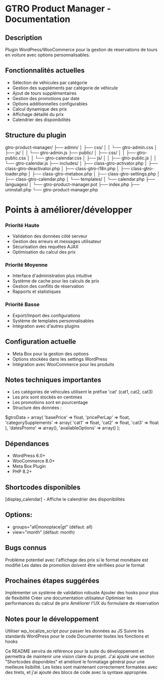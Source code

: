 # GTRO Product Manager - Documentation

## Description

Plugin WordPress/WooCommerce pour la gestion de réservations de tours en voiture avec options personnalisables.

## Fonctionnalités actuelles

-   Sélection de véhicules par catégorie
-   Gestion des suppléments par catégorie de véhicule
-   Ajout de tours supplémentaires
-   Gestion des promotions par date
-   Options additionnelles configurables
-   Calcul dynamique des prix
-   Affichage détaillé du prix
-   Calendrier des disponibilités

## Structure du plugin

gtro-product-manager/ ├── admin/ │ ├── css/ │ │ └── gtro-admin.css │ ├── js/ │ │ └── gtro-admin.js ├── public/ │ ├── css/ │ │ ├── gtro-public.css │ │ └── gtro-calendar.css │ ├── js/ │ │ ├── gtro-public.js │ │ └── gtro-calendar.js ├── includes/ │ ├── class-gtro-activator.php │ ├── class-gtro-deactivator.php │ ├── class-gtro-i18n.php │ ├── class-gtro-loader.php │ ├── class-gtro-metabox.php │ ├── class-gtro-settings.php │ ├── class-gtro-calendar.php │ └── templates/ │ └── calendar.php ├── languages/ │ └── gtro-product-manager.pot ├── index.php ├── uninstall.php └── gtro-product-manager.php

# Points à améliorer/développer

### Priorité Haute

-   Validation des données côté serveur
-   Gestion des erreurs et messages utilisateur
-   Sécurisation des requêtes AJAX
-   Optimisation du calcul des prix

### Priorité Moyenne

-   Interface d'administration plus intuitive
-   Système de cache pour les calculs de prix
-   Gestion des conflits de réservation
-   Rapports et statistiques

### Priorité Basse

-   Export/Import des configurations
-   Système de templates personnalisables
-   Intégration avec d'autres plugins

## Configuration actuelle

-   Meta Box pour la gestion des options
-   Options stockées dans les settings WordPress
-   Intégration avec WooCommerce pour les produits

## Notes techniques importantes

-   Les catégories de véhicules utilisent le préfixe 'cat' (cat1, cat2, cat3)
-   Les prix sont stockés en centimes
-   Les promotions sont en pourcentage
-   Structure des données :

$gtroData = array(
'basePrice' => float,
'pricePerLap' => float,
'categorySupplements' => array(
'cat1' => float,
'cat2' => float,
'cat3' => float
),
'datesPromo' => array(),
'availableOptions' => array()
);

## Dépendances

-   WordPress 6.0+
-   WooCommerce 8.0+
-   Meta Box Plugin
-   PHP 8.2+

## Shortcodes disponibles

[display_calendar] - Affiche le calendrier des disponibilités

## Options:

-   groups="all|monoplace|gt" (défaut: all)
-   view="month" (défaut: month)

## Bugs connus

Problème potentiel avec l'affichage des prix si le format monétaire est modifié
Les dates de promotion doivent être vérifiées pour le format

## Prochaines étapes suggérées

Implémenter un système de validation robuste
Ajouter des hooks pour plus de flexibilité
Créer une documentation utilisateur
Optimiser les performances du calcul de prix
Améliorer l'UX du formulaire de réservation

## Notes pour le développement

Utiliser wp_localize_script pour passer les données au JS
Suivre les standards WordPress pour le code
Documenter toutes les fonctions et hooks

Ce README servira de référence pour la suite du développement et permettra de maintenir une vision claire du projet.
J'ai ajouté une section "Shortcodes disponibles" et amélioré le formatage général pour une meilleure lisibilité. Les listes sont maintenant correctement formatées avec des tirets, et j'ai ajouté des blocs de code avec la syntaxe appropriée.

```

```
